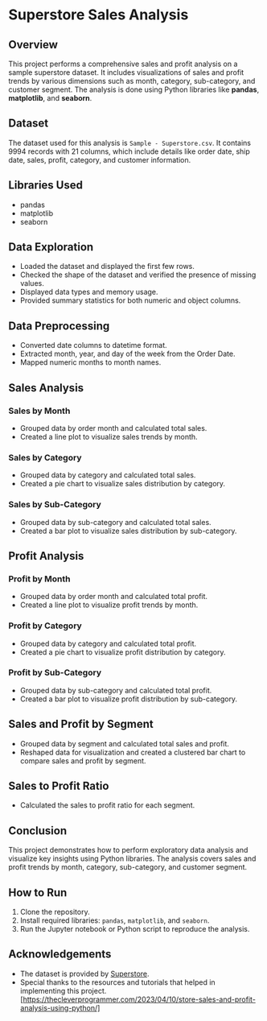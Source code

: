 # Superstore Sales Analysis

## Overview
This project performs a comprehensive sales and profit analysis on a sample superstore dataset. It includes visualizations of sales and profit trends by various dimensions such as month, category, sub-category, and customer segment. The analysis is done using Python libraries like **pandas**, **matplotlib**, and **seaborn**.

## Dataset
The dataset used for this analysis is `Sample - Superstore.csv`. It contains 9994 records with 21 columns, which include details like order date, ship date, sales, profit, category, and customer information.

## Libraries Used
- pandas
- matplotlib
- seaborn

## Data Exploration
- Loaded the dataset and displayed the first few rows.
- Checked the shape of the dataset and verified the presence of missing values.
- Displayed data types and memory usage.
- Provided summary statistics for both numeric and object columns.

## Data Preprocessing
- Converted date columns to datetime format.
- Extracted month, year, and day of the week from the Order Date.
- Mapped numeric months to month names.

## Sales Analysis
### Sales by Month
- Grouped data by order month and calculated total sales.
- Created a line plot to visualize sales trends by month.

### Sales by Category
- Grouped data by category and calculated total sales.
- Created a pie chart to visualize sales distribution by category.

### Sales by Sub-Category
- Grouped data by sub-category and calculated total sales.
- Created a bar plot to visualize sales distribution by sub-category.

## Profit Analysis
### Profit by Month
- Grouped data by order month and calculated total profit.
- Created a line plot to visualize profit trends by month.

### Profit by Category
- Grouped data by category and calculated total profit.
- Created a pie chart to visualize profit distribution by category.

### Profit by Sub-Category
- Grouped data by sub-category and calculated total profit.
- Created a bar plot to visualize profit distribution by sub-category.

## Sales and Profit by Segment
- Grouped data by segment and calculated total sales and profit.
- Reshaped data for visualization and created a clustered bar chart to compare sales and profit by segment.

## Sales to Profit Ratio
- Calculated the sales to profit ratio for each segment.

## Conclusion
This project demonstrates how to perform exploratory data analysis and visualize key insights using Python libraries. The analysis covers sales and profit trends by month, category, sub-category, and customer segment.

## How to Run
1. Clone the repository.
2. Install required libraries: `pandas`, `matplotlib`, and `seaborn`.
3. Run the Jupyter notebook or Python script to reproduce the analysis.

## Acknowledgements
- The dataset is provided by [Superstore](https://www.kaggle.com/datasets/vivek468/superstore-dataset-final).
- Special thanks to the resources and tutorials that helped in implementing this project.[https://thecleverprogrammer.com/2023/04/10/store-sales-and-profit-analysis-using-python/]
